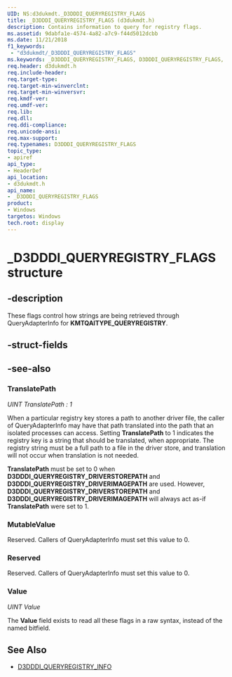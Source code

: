 ```yaml
---
UID: NS:d3dukmdt._D3DDDI_QUERYREGISTRY_FLAGS
title: _D3DDDI_QUERYREGISTRY_FLAGS (d3dukmdt.h)
description: Contains information to query for registry flags.
ms.assetid: 9dabfa1e-4574-4a82-a7c9-f44d5012dcbb
ms.date: 11/21/2018
f1_keywords:
 - "d3dukmdt/_D3DDDI_QUERYREGISTRY_FLAGS"
ms.keywords: _D3DDDI_QUERYREGISTRY_FLAGS, D3DDDI_QUERYREGISTRY_FLAGS,
req.header: d3dukmdt.h
req.include-header:
req.target-type:
req.target-min-winverclnt:
req.target-min-winversvr:
req.kmdf-ver:
req.umdf-ver:
req.lib:
req.dll:
req.ddi-compliance:
req.unicode-ansi:
req.max-support:
req.typenames: D3DDDI_QUERYREGISTRY_FLAGS
topic_type:
- apiref
api_type:
- HeaderDef
api_location:
- d3dukmdt.h
api_name:
- _D3DDDI_QUERYREGISTRY_FLAGS
product: 
- Windows
targetos: Windows
tech.root: display
---
```


# _D3DDDI_QUERYREGISTRY_FLAGS structure

## -description
These flags control how strings are being retrieved through QueryAdapterInfo for **KMTQAITYPE_QUERYREGISTRY**.

## -struct-fields

## -see-also

### TranslatePath
*UINT TranslatePath : 1*

When a particular registry key stores a path to another driver file, the caller of QueryAdapterInfo may have that path translated into the path that an isolated processes can access.
Setting **TranslatePath** to 1 indicates the registry key is a string that should be translated, when appropriate.
The registry string must be a full path to a file in the driver store, and translation will not occur when translation is not needed.

**TranslatePath** must be set to 0 when **D3DDDI_QUERYREGISTRY_DRIVERSTOREPATH** and **D3DDDI_QUERYREGISTRY_DRIVERIMAGEPATH** are used.
However, **D3DDDI_QUERYREGISTRY_DRIVERSTOREPATH** and **D3DDDI_QUERYREGISTRY_DRIVERIMAGEPATH** will always act as-if **TranslatePath** were set to 1.

### MutableValue
Reserved. Callers of QueryAdapterInfo must set this value to 0.

### Reserved
Reserved. Callers of QueryAdapterInfo must set this value to 0.

### Value
*UINT Value*

The **Value** field exists to read all these flags in a raw syntax, instead of the named bitfield.

## See Also
- [D3DDDI_QUERYREGISTRY_INFO](ns-d3dukmdt-_d3dddi_queryregistry_info.md)
